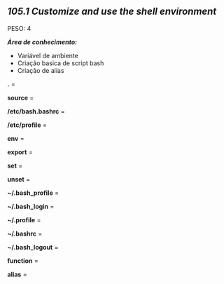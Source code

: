 ## ***105.1 Customize and use the shell environment***
PESO: 4

***Área de conhecimento:***

* Variável de ambiente 
* Criação basica de script bash
* Criação de alias

**.** =

**source** =

**/etc/bash.bashrc** =

**/etc/profile** =

**env** =

**export** =

**set** = 

**unset** =

**~/.bash_profile** =

**~/.bash_login** = 

**~/.profile** = 

**~/.bashrc** =

**~/.bash_logout** =

**function** = 

**alias** = 